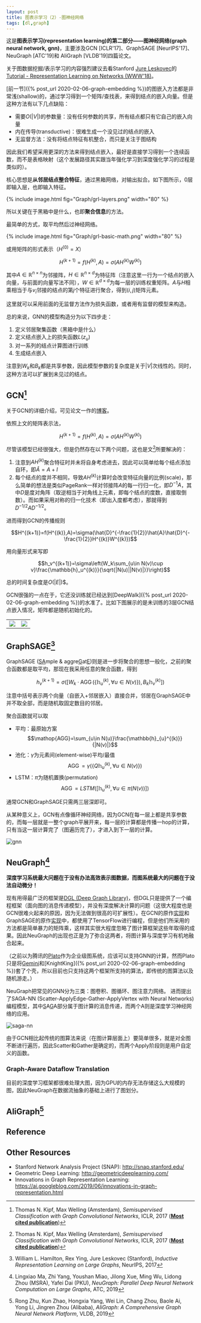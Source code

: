 ```yaml
---
layout: post
title: 图表示学习（2）-图神经网络
tags: [dl,graph]
---
```


这是**图表示学习(representation learning)的第二部分——图神经网络(graph neural network, gnn)**，主要涉及GCN [ICLR'17]、GraphSAGE [NeurIPS'17]、NeuGraph [ATC'19]和 AliGraph [VLDB'19]四篇论文。

<!--more-->

关于图数据挖掘/表示学习的内容强烈建议去看Stanford [Jure Leskovec](https://cs.stanford.edu/people/jure/)的[Tutorial - Representation Learning on Networks (WWW'18)](http://snap.stanford.edu/proj/embeddings-www/)。

[前一节]({% post_url 2020-02-06-graph-embedding %})的图嵌入方法都是非常浅(shallow)的，通过学习得到一个矩阵/查找表，来得到结点的嵌入向量。但是这种方法有以下几点缺陷：
* 需要$O(\vert V\vert)$的参数量：没有任何参数的共享，所有结点都只有它自己的嵌入向量
* 内在传导(transductive)：很难生成一个没见过的结点的嵌入
* 无监督方法：没有将结点特征有机整合，而只是关注于图结构

因此我们希望采用更深的方法来得到结点嵌入，最好是直接学习得到一个连续函数，而不是表格映射（这个发展路径其实跟当年强化学习到深度强化学习的过程是类似的）。

核心思想是**从邻居结点整合特征**，通过黑箱网络，对输出拟合。如下图所示，0层即输入层，也即输入特征。

{% include image.html fig="Graph/grl-layers.png" width="80" %}

所以关键在于黑箱中是什么，也即**聚合信息**的方法。

最简单的方式，取平均然后过神经网络。

{% include image.html fig="Graph/grl-basic-math.png" width="80" %}

或用矩阵的形式表示（$H^{(0)}=X$）

$$H^{(k+1)}=f(H^{(k)},A)=\sigma(AH^{(k)}W^{(k)})$$

其中$A\in\mathbb{R}^{n\times n}$为邻接阵，$H\in\mathbb{R}^{n\times d}$为特征阵（注意这里一行为一个结点的嵌入向量，与前面的向量写法不同），$W\in\mathbb{R}^{d\times d}$为每一层的训练权重矩阵。$A$与$H$相乘相当于与$v_i$邻接的结点的第$j$个特征进行聚合，得到$(i,j)$矩阵元素。

这里就可以采用前面的无监督方法作为损失函数，或者用有监督的模型来构造。

总的来说，GNN的模型构造分为以下四步走：
1. 定义邻居聚集函数（黑箱中是什么）
2. 定义结点嵌入上的损失函数$L(z_u)$
3. 对一系列的结点计算图进行训练
4. 生成结点嵌入

注意到$W_k$和$B_k$都是共享参数，因此模型参数的复杂度是关于$\vert V\vert$次线性的。同时，这种方法可以扩展到未见过的结点。

## GCN[^1]
关于GCN的详细介绍，可见论文一作的[博客](https://tkipf.github.io/graph-convolutional-networks/)。

依照上文的矩阵表示法，

$$H^{(k+1)}=f(H^{(k)},A)=\sigma(AH^{(k)}W^{(k)})$$

尽管该模型已经很强大，但是仍然存在以下两个问题，这也是文[^1]所要解决的：
1. 注意到$AH^{(k)}$聚合特征时并未将自身考虑进去，因此可以简单给每个结点添加自环，即$\hat{A}=A+I$
2. 每个结点的度并不相同，导致$AH^{(k)}$计算时会改变特征向量的比例(scale)，那么简单的想法是类似PageRank一样对邻接阵$A$的每一行归一化，即$D^{-1}A$，其中$D$是度对角阵（取逆相当于对角线上元素，即每个结点的度数，直接取倒数）。而如果采用对称的归一化技术（即出入度都考虑），那就得到$D^{-1/2}AD^{-1/2}$。

进而得到GCN的传播规则

$$H^{(k+1)}=f(H^{(k)},A)=\sigma(\hat{D}^{-\frac{1}{2}}\hat{A}\hat{D}^{-\frac{1}{2}}H^{(k)}W^{(k)})$$

用向量形式来写即

$$h_v^{(k+1)}=\sigma\left(W_k\sum_{u\in N(v)\cup v}\frac{\mathbb{h}_u^{(k)}}{\sqrt{|N(u)||N(v)|}}\right)$$

总的时间复杂度是$O(\vert E\vert)$$。

GCN很强的一点在于，它还没训练就已经达到[DeepWalk]({% post_url 2020-02-06-graph-embedding %})的水准了。比如下图展示的是未训练的3层GCN结点嵌入情况，矩阵都是随机初始化的。

<table><tr>
<td><img src="https://tkipf.github.io/graph-convolutional-networks/images/karate.png"></td>
<td><img src="https://tkipf.github.io/graph-convolutional-networks/images/karate_emb.png"></td>
</tr></table>


## GraphSAGE[^2]
GraphSAGE (<u>SA</u>mple & aggre<u>G</u>at<u>E</u>)则是进一步将聚合的思想一般化，之前的聚合函数都是取平均，那现在我采用任意的聚合函数，得到

$$h_v^{(k+1)}=\sigma([W_k\cdot \mathop{AGG}(\{\mathbb{h}_{u}^{(k)},\forall u\in N(v)\}),B_k\mathbb{h}_v^{(k)}])$$

注意中括号表示两个向量（自嵌入+邻居嵌入）直接合并，邻居在GraphSAGE中并不取全部，而是随机取固定数目的邻居。

聚合函数就可以取
* 平均：最原始方案
$$\mathop{AGG}=\sum_{u\in N(u)}\frac{\mathbb{h}_{u}^{(k)}}{|N(v)|}$$
* 池化：$\gamma$为元素间(element-wise)平均/最值
$$\mathop{AGG}=\gamma(\{Q\mathbb{h}_{u}^{(k)},\forall u\in N(v)\})$$
* LSTM：$\pi$为随机置换(permutation)
$$\mathop{AGG}=LSTM([\mathbb{h}_{u}^{(k)},\forall u\in\pi(N(v))])$$

通常GCN和GraphSAGE只需两三层深即可。

从某种意义上，GCN有点像循环神经网络，因为GCN在每一层上都是共享参数的，而每一层就是一整个graph平展开来，每一层的计算都是传播一hop的计算，只有当这一层计算完了（图遍历完了），才进入到下一层的计算。

![gnn](https://d3i71xaburhd42.cloudfront.net/7a47891bc52c93c48c4a9309f61d5b16a2c5459c/3-Figure1-1.png)

## NeuGraph[^3]
**深度学习系统最大问题在于没有办法高效表示图数据，而图系统最大的问题在于没法自动微分！**

现有用得最广泛的框架是[DGL (Deep Graph Library)](https://github.com/dmlc/dgl)，但DGL只是提供了一个编程框架（面向图的消息传递模型），并没有深度解决计算的问题（这很大程度也是GCN很难火起来的原因，因为无法做到很高的可扩展性）。在GCN的原作[实现](https://github.com/tkipf/gcn)和GraphSAGE的原作[实现](https://github.com/williamleif/GraphSAGE)中，都使用了TensorFlow进行编程，但是他们所采用的方法都是简单暴力的矩阵乘，这样其实很大程度忽略了图计算框架这些年取得的成果。因此NeuGraph的出现也正是为了弥合这两者，将图计算与深度学习有机地融合起来。

（之前以为腾讯的[Plato](https://github.com/Tencent/plato)作为企业级图系统，应该可以支持GNN的计算，然而Plato只是将[Gemini](https://github.com/thu-pacman/GeminiGraph)和[KnightKing]({% post_url 2020-02-06-graph-embedding %})套了个壳，所以目前也只支持这两个框架所支持的算法，即传统的图算法以及随机游走。）

NeuGraph把常见的GNN分为三类：图卷积、图循环、图注意力网络。
进而提出了SAGA-NN (Scatter-ApplyEdge-Gather-ApplyVertex with Neural Networks)编程模型，其中<u>S</u>A<u>G</u>A部分属于图计算的消息传递，而两个A则是深度学习神经网络的应用。

![saga-nn](https://d3i71xaburhd42.cloudfront.net/7a47891bc52c93c48c4a9309f61d5b16a2c5459c/4-Figure2-1.png)

由于GCN相比起传统的图算法来说（在图计算层面上）要简单很多，就是对全图不断进行遍历，因此Scatter和Gather是确定的，而两个Apply阶段则是用户自定义的函数。

### Graph-Aware Dataflow Translation
目前的深度学习框架都很难处理大图，因为GPU的内存无法存储这么大规模的图，因此NeuGraph在数据流抽象的基础上进行了图划分。


## AliGraph[^4]


## Reference
[^1]: Thomas N. Kipf, Max Welling (Amsterdam), *Semisupervised Classification with Graph Convolutional Networks*, ICLR, 2017 ([**Most cited publication**](https://github.com/naganandy/graph-based-deep-learning-literature))
[^2]: William L. Hamilton, Rex Ying, Jure Leskovec (Stanford), *Inductive Representation Learning on Large Graphs*, NeurIPS, 2017
[^3]: Lingxiao Ma, Zhi Yang, Youshan Miao, Jilong Xue, Ming Wu, Lidong Zhou (MSRA), Yafei Dai (PKU), *NeuGraph: Parallel Deep Neural Network Computation on Large Graphs*, ATC, 2019
[^4]: Rong Zhu, Kun Zhao, Hongxia Yang, Wei Lin, Chang Zhou, Baole Ai, Yong Li, Jingren Zhou (Alibaba), *AliGraph: A Comprehensive Graph Neural Network Platform*, VLDB, 2019

## Other Resources
* Stanford Network Analysis Project (SNAP): <http://snap.stanford.edu/>
* Geometric Deep Learning: <http://geometricdeeplearning.com/>
* Innovations in Graph Representation Learning: <https://ai.googleblog.com/2019/06/innovations-in-graph-representation.html>
